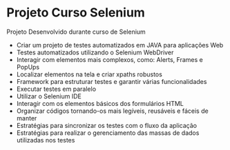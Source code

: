 # Projeto Curso Selenium
Projeto Desenvolvido durante curso de Selenium

- Criar um projeto de testes automatizados em JAVA para aplicações Web
- Testes automatizados utilizando o Selenium WebDriver
- Interagir com elementos mais complexos, como: Alerts, Frames e PopUps
- Localizar elementos na tela e criar xpaths robustos
- Framework para estruturar testes e garantir várias funcionalidades
- Executar testes em paralelo
- Utilizar o Selenium IDE
- Interagir com os elementos básicos dos formulários HTML
- Organizar códigos tornando-os mais legíveis, reusáveis e fáceis de manter
- Estratégias para sincronizar os testes com o fluxo da aplicação
- Estratégias para realizar o gerenciamento das massas de dados utilizadas nos testes

